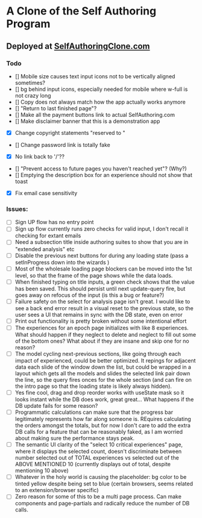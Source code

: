 # A Clone of the Self Authoring Program

## Deployed at [SelfAuthoringClone.com](https://self-authoring-clone.vercel.app)

### Todo

-   [] Mobile size causes text input icons not to be vertically aligned sometimes?
-   [] bg behind input icons, especially needed for mobile where w-full is not crazy long
-   [] Copy does not always match how the app actually works anymore
-   [] "Return to last finished page"?
-   [] Make all the payment buttons link to actual SelfAuthoring.com
-   [] Make disclaimer banner that this is a demonstration app
-   [x] Change copyright statements "reserved to <Link>"
-   [] Change password link is totally fake
-   [x] No link back to '/'??
-   [] "Prevent access to future pages you haven't reached yet"? (Why?)
-   [] Emptying the description box for an experience should not show that toast
-   [x] Fix email case sensitivity

### Issues:

-   [ ] Sign UP flow has no entry point
-   [ ] Sign up flow currently runs zero checks for valid input, I don't recall it checking for extant emails
-   [ ] Need a subsection title inside authoring suites to show that you are in "extended analysis" etc
-   [ ] Disable the previous next buttons for during any loading state (pass a setInProgress down into the wizards )
-   [ ] Most of the wholesale loading page blockers can be moved into the 1st level, so that the frame of the page shows while the data loads.
-   [ ] When finished typing on title inputs, a green check shows that the value has been saved. This should persist until next update-query fire, but goes away on refocus of the input (is this a bug or feature?)
-   [ ] Failure safety on the select for analysis page isn't great. I would like to see a back end error result in a visual reset to the previous state, so the user sees a UI that remains in sync with the DB state, even on error
-   [ ] Print out functionality is pretty broken without some intentional effort
-   [ ] The experiences for an epoch page initializes with like 8 experiences. What should happen if they neglect to delete and neglect to fill out some of the bottom ones? What about if they are insane and skip one for no reason?
-   [ ] The model cycling next-previous sections, like going through each impact of experienced, could be better optimized. It repings for adjacent data each slide of the window down the list, but could be wrapped in a layout which gets all the models and slides the selected link pair down the line, so the query fires onces for the whole section (and can fire on the intro page so that the loading state is likely always hidden).
-   [ ] Yes fine cool, drag and drop reorder works with useState mask so it looks instant while the DB does work, great great... What happens if the DB update fails for some reason?
-   [ ] Programmatic calculations can make sure that the progress bar legitimately represents how far along someone is. REquires calculating the orders amongst the totals, but for now I don't care to add the extra DB calls for a feature that can be reasonably faked, as I am worried about making sure the performance stays peak.
-   [ ] The semantic UI clarity of the "select 10 critical experiences" page, where it displays the selected count, doesn't discriminate between number selected out of TOTAL experiences vs selected out of the ABOVE MENTIONED 10 (currently displays out of total, despite mentioning 10 above)
-   [ ] Whatever in the holy world is causing the placeholder: bg color to be tinted yellow despite being set to blue (certain browsers, seems related to an extension/browser specific)
-   [ ] Zero reason for some of this to be a multi page process. Can make components and page-partials and radically reduce the number of DB calls.
